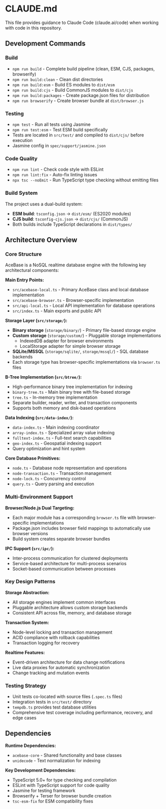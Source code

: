 # CLAUDE.md

This file provides guidance to Claude Code (claude.ai/code) when working with code in this repository.

## Development Commands

### Build
- `npm run build` - Complete build pipeline (clean, ESM, CJS, packages, browserify)
- `npm run build:clean` - Clean dist directories
- `npm run build:esm` - Build ES modules to `dist/esm`
- `npm run build:cjs` - Build CommonJS modules to `dist/cjs`
- `npm run build:packages` - Create package.json files for distribution
- `npm run browserify` - Create browser bundle at `dist/browser.js`

### Testing
- `npm test` - Run all tests using Jasmine
- `npm run test:esm` - Test ESM build specifically
- Tests are located in `src/test/` and compiled to `dist/cjs/` before execution
- Jasmine config in `spec/support/jasmine.json`

### Code Quality
- `npm run lint` - Check code style with ESLint
- `npm run lint:fix` - Auto-fix linting issues
- `npx tsc --noEmit` - Run TypeScript type checking without emitting files

### Build System
The project uses a dual-build system:
- **ESM build**: `tsconfig.json` → `dist/esm/` (ES2020 modules)
- **CJS build**: `tsconfig-cjs.json` → `dist/cjs/` (CommonJS)
- Both builds include TypeScript declarations in `dist/types/`

## Architecture Overview

### Core Structure
AceBase is a NoSQL realtime database engine with the following key architectural components:

**Main Entry Points:**
- `src/acebase-local.ts` - Primary AceBase class and local database implementation
- `src/acebase-browser.ts` - Browser-specific implementation
- `src/api-local.ts` - Local API implementation for database operations
- `src/index.ts` - Main exports and public API

**Storage Layer (`src/storage/`):**
- **Binary storage** (`storage/binary/`) - Primary file-based storage engine
- **Custom storage** (`storage/custom/`) - Pluggable storage implementations
  - IndexedDB adapter for browser environments
  - LocalStorage adapter for simple browser storage
- **SQLite/MSSQL** (`storage/sqlite/`, `storage/mssql/`) - SQL database backends
- Each storage type has browser-specific implementations via `browser.ts` files

**B-Tree Implementation (`src/btree/`):**
- High-performance binary tree implementation for indexing
- `binary-tree.ts` - Main binary tree with file-based storage
- `tree.ts` - In-memory tree implementation
- Separate builder, reader, writer, and transaction components
- Supports both memory and disk-based operations

**Data Indexing (`src/data-index/`):**
- `data-index.ts` - Main indexing coordinator
- `array-index.ts` - Specialized array value indexing
- `fulltext-index.ts` - Full-text search capabilities
- `geo-index.ts` - Geospatial indexing support
- Query optimization and hint system

**Core Database Primitives:**
- `node.ts` - Database node representation and operations
- `node-transaction.ts` - Transaction management
- `node-lock.ts` - Concurrency control
- `query.ts` - Query parsing and execution

### Multi-Environment Support

**Browser/Node.js Dual Targeting:**
- Each major module has a corresponding `browser.ts` file with browser-specific implementations
- Package.json includes browser field mappings to automatically use browser versions
- Build system creates separate browser bundles

**IPC Support (`src/ipc/`):**
- Inter-process communication for clustered deployments
- Service-based architecture for multi-process scenarios
- Socket-based communication between processes

### Key Design Patterns

**Storage Abstraction:**
- All storage engines implement common interfaces
- Pluggable architecture allows custom storage backends
- Consistent API across file, memory, and database storage

**Transaction System:**
- Node-level locking and transaction management
- ACID compliance with rollback capabilities
- Transaction logging for recovery

**Realtime Features:**
- Event-driven architecture for data change notifications
- Live data proxies for automatic synchronization
- Change tracking and mutation events

### Testing Strategy
- Unit tests co-located with source files (`.spec.ts` files)
- Integration tests in `src/test/` directory
- `tempdb.ts` provides test database utilities
- Comprehensive test coverage including performance, recovery, and edge cases

## Dependencies

**Runtime Dependencies:**
- `acebase-core` - Shared functionality and base classes
- `unidecode` - Text normalization for indexing

**Key Development Dependencies:**
- TypeScript 5.0+ for type checking and compilation
- ESLint with TypeScript support for code quality
- Jasmine for testing framework
- Browserify + Terser for browser bundle creation
- `tsc-esm-fix` for ESM compatibility fixes
